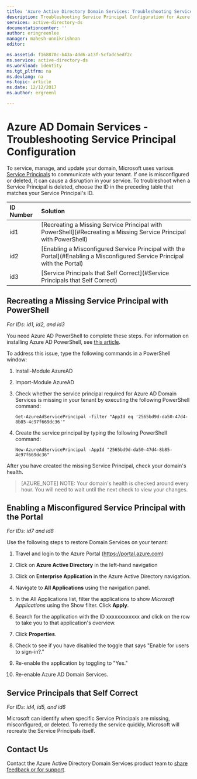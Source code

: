```yaml
---
title: 'Azure Active Directory Domain Services: Troubleshooting Service Principal Configuration| Microsoft Docs'
description: Troubleshooting Service Principal Configuration for Azure AD Domain Services
services: active-directory-ds
documentationcenter: ''
author: eringreenlee
manager: mahesh-unnikrishnan
editor:

ms.assetid: f168870c-b43a-4dd6-a13f-5cfadc5edf2c
ms.service: active-directory-ds
ms.workload: identity
ms.tgt_pltfrm: na
ms.devlang: na
ms.topic: article
ms.date: 12/12/2017
ms.author: ergreenl

---
```

# Azure AD Domain Services - Troubleshooting Service Principal Configuration

To service, manage, and update your domain, Microsoft uses various [Service Principals](https://docs.microsoft.com/en-us/azure/active-directory/develop/active-directory-application-objects) to communicate with your tenant. If one is misconfigured or deleted, it can cause a disruption in your service. To troubleshoot when a Service Principal is deleted, choose the ID  in the preceding table that matches your Service Principal's ID.

| ID Number | Solution |
| :-------- | :------- |
| id1 | [Recreating a Missing Service Principal with PowerShell](#Recreating a Missing Service Principal with PowerShell) |
| id2 | [Enabling a Misconfigured Service Principal with the Portal](#Enabling a Misconfigured Service Principal with the Portal) |
| id3 | [Service Principals that Self Correct](#Service Principals that Self Correct) |




## Recreating a Missing Service Principal with PowerShell

*For IDs: id1, id2, and id3*

You need Azure AD PowerShell to complete these steps. For information on installing Azure AD PowerShell, see [this article](https://docs.microsoft.com/en-us/powershell/azure/active-directory/install-adv2?view=azureadps-2.0.).

To address this issue, type the following commands in a PowerShell window:
1. Install-Module AzureAD
2. Import-Module AzureAD
3. Check whether the service principal required for Azure AD Domain Services is missing in your tenant by executing the following PowerShell command:

    `Get-AzureAdServicePrincipal -filter "AppId eq '2565bd9d-da50-47d4-8b85-4c97f669dc36'"`

4. Create the service principal by typing the following PowerShell command:

     `New-AzureAdServicePrincipal -AppId "2565bd9d-da50-47d4-8b85-4c97f669dc36"`

After you have created the missing Service Principal, check your domain's health.

>[AZURE_NOTE] NOTE: Your domain's health is checked around every hour. You will need to wait until the next check to view your changes.

## Enabling a Misconfigured Service Principal with the Portal

*For IDs: id7 and id8*

Use the following steps to restore Domain Services on your tenant:

1. Travel and login to the Azure Portal (https://portal.azure.com)

2. Click on **Azure Active Directory** in the left-hand navigation

3. Click on **Enterprise Application** in the Azure Active Directory navigation.

4. Navigate to **All Applications** using the navigation panel.

5. In the All Applications list, filter the applications to show *Microsoft Applications* using the Show filter. Click **Apply**.

6. Search for the application with the ID xxxxxxxxxxxx and click on the row to take you to that application's overview.

7. Click **Properties**.

8. Check to see if you have disabled the toggle that says "Enable for users to sign-in?."

5. Re-enable the application by toggling to "Yes."

6. Re-enable Azure AD Domain Services.



## Service Principals that Self Correct

*For IDs: id4, id5, and id6*

Microsoft can identify when specific Service Principals are missing, misconfigured, or deleted. To remedy the service quickly, Microsoft will recreate the Service Principals itself.

## Contact Us
Contact the Azure Active Directory Domain Services product team to [share feedback or for support](active-directory-ds-contact-us.md).
